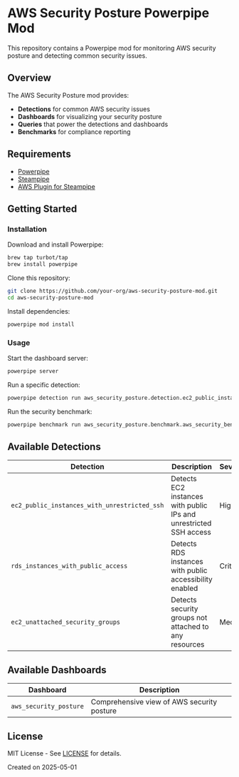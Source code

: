 # AWS Security Posture Powerpipe Mod

This repository contains a Powerpipe mod for monitoring AWS security posture and detecting common security issues.

## Overview

The AWS Security Posture mod provides:

- **Detections** for common AWS security issues
- **Dashboards** for visualizing your security posture
- **Queries** that power the detections and dashboards
- **Benchmarks** for compliance reporting

## Requirements

- [Powerpipe](https://powerpipe.io/downloads)
- [Steampipe](https://steampipe.io/downloads)
- [AWS Plugin for Steampipe](https://hub.steampipe.io/plugins/turbot/aws)

## Getting Started

### Installation

Download and install Powerpipe:
```bash
brew tap turbot/tap
brew install powerpipe
```

Clone this repository:
```bash
git clone https://github.com/your-org/aws-security-posture-mod.git
cd aws-security-posture-mod
```

Install dependencies:
```bash
powerpipe mod install
```

### Usage

Start the dashboard server:
```bash
powerpipe server
```

Run a specific detection:
```bash
powerpipe detection run aws_security_posture.detection.ec2_public_instances_with_unrestricted_ssh
```

Run the security benchmark:
```bash
powerpipe benchmark run aws_security_posture.benchmark.aws_security_benchmark
```

## Available Detections

| Detection | Description | Severity |
|-----------|-------------|----------|
| `ec2_public_instances_with_unrestricted_ssh` | Detects EC2 instances with public IPs and unrestricted SSH access | High |
| `rds_instances_with_public_access` | Detects RDS instances with public accessibility enabled | Critical |
| `ec2_unattached_security_groups` | Detects security groups not attached to any resources | Medium |

## Available Dashboards

| Dashboard | Description |
|-----------|-------------|
| `aws_security_posture` | Comprehensive view of AWS security posture |

## License

MIT License - See [LICENSE](LICENSE) for details.

Created on 2025-05-01
